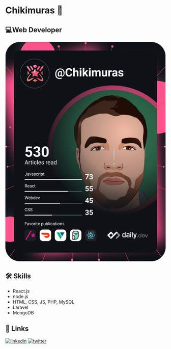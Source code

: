 
# Chikimuras 👋
## 💻Web Developer
![DevCard of Chikimuras](https://github.com/Chikimuras/Chikimuras/blob/master/devcard.svg)



## 🛠 Skills
- React.js
- node.js
- HTML, CSS, JS, PHP, MySQL
- Laravel
- MongoDB



## 🔗 Links
[![linkedin](https://img.shields.io/badge/linkedin-0A66C2?style=for-the-badge&logo=linkedin&logoColor=white)](https://www.linkedin.com/in/alexandre-velia/)
[![twitter](https://img.shields.io/badge/twitter-1DA1F2?style=for-the-badge&logo=twitter&logoColor=white)](https://twitter.com/Chikimuras)

